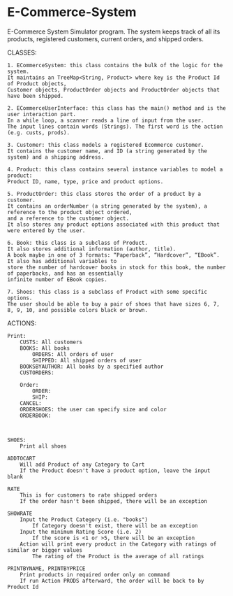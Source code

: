 # E-Commerce-System
E-Commerce System Simulator program. 
The system keeps track of all its products, registered customers, current orders, and shipped orders.

CLASSES:

	1. ECommerceSystem: this class contains the bulk of the logic for the system. 
	It maintains an TreeMap<String, Product> where key is the Product Id of Product objects, 
	Customer objects, ProductOrder objects and ProductOrder objects that have been shipped. 
	
	2. ECommerceUserInterface: this class has the main() method and is the user interaction part. 
	In a while loop, a scanner reads a line of input from the user. 
	The input lines contain words (Strings). The first word is the action (e.g. custs, prods). 

	3. Customer: this class models a registered Ecommerce customer. 
	It contains the customer name, and ID (a string generated by the system) and a shipping address.

	4. Product: this class contains several instance variables to model a product: 
	Product ID, name, type, price and product options. 

	5. ProductOrder: this class stores the order of a product by a customer. 
	It contains an orderNumber (a string generated by the system), a reference to the product object ordered, 
	and a reference to the customer object. 
	It also stores any product options associated with this product that were entered by the user. 
	
	6. Book: this class is a subclass of Product. 
	It also stores additional information (author, title). 
	A book maybe in one of 3 formats: “Paperback”, “Hardcover”, “EBook”. It also has additional variables to 
	store the number of hardcover books in stock for this book, the number of paperbacks, and has an essentially 
	infinite number of EBook copies. 	
	
	7. Shoes: this class is a subclass of Product with some specific options. 
	The user should be able to buy a pair of shoes that have sizes 6, 7, 8, 9, 10, and possible colors black or brown. 

ACTIONS:
	
 	Print:
 		CUSTS: All customers
   		BOOKS: All books
     		ORDERS:	All orders of user
       		SHIPPED: All shipped orders of user
		BOOKSBYAUTHOR: All books by a specified author
  		CUSTORDERS: 

    	Order:	
     		ORDER: 
       		SHIP:
	 	CANCEL:
		ORDERSHOES: the user can specify size and color
  		ORDERBOOK:
	
		
	
	SHOES:
		Print all shoes
	
	ADDTOCART
		Will add Product of any Category to Cart
		If the Product doesn't have a product option, leave the input blank
		
	RATE
		This is for customers to rate shipped orders
		If the order hasn't been shipped, there will be an exception

	SHOWRATE
		Input the Product Category (i.e. "books")
			If Category doesn't exist, there will be an exception
		Input the minimum Rating Score (i.e. 2)
			If the score is <1 or >5, there will be an exception
		Action will print every product in the Category with ratings of similar or bigger values
			The rating of the Product is the average of all ratings
	
	PRINTBYNAME, PRINTBYPRICE
		Print products in required order only on command
		If run Action PRODS afterward, the order will be back to by Product Id
		

	
